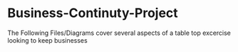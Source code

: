 # Business-Continuty-Project
The Following Files/Diagrams cover several aspects of a table top excercise looking to keep businesses 
